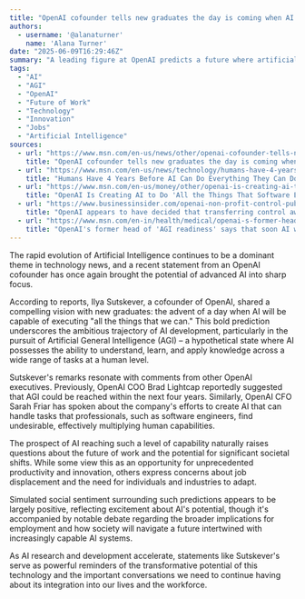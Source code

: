 ```yaml
---
title: "OpenAI cofounder tells new graduates the day is coming when AI 'will do all the things that we can'"
authors:
  - username: '@alanaturner'
    name: 'Alana Turner'
date: "2025-06-09T16:29:46Z"
summary: "A leading figure at OpenAI predicts a future where artificial intelligence can perform tasks currently exclusive to humans, sparking discussions about the rapid advancement of AI and its potential impact on the future of work and society."
tags:
  - "AI"
  - "AGI"
  - "OpenAI"
  - "Future of Work"
  - "Technology"
  - "Innovation"
  - "Jobs"
  - "Artificial Intelligence"
sources:
  - url: "https://www.msn.com/en-us/news/other/openai-cofounder-tells-new-graduates-the-day-is-coming-when-ai-will-do-all-the-things-that-we-can/ar-AA1Gntbb"
    title: "OpenAI cofounder tells new graduates the day is coming when AI 'will do all the things that we can'"
  - url: "https://www.msn.com/en-us/news/technology/humans-have-4-years-before-ai-can-do-everything-they-can-do-openai-coo-says/ar-AA1FJLwV"
    title: "Humans Have 4 Years Before AI Can Do Everything They Can Do, OpenAI COO Says"
  - url: "https://www.msn.com/en-us/money/other/openai-is-creating-ai-to-do-all-the-things-that-software-engineers-hate-to-do/ar-AA1CYVYI"
    title: "OpenAI Is Creating AI to Do 'All the Things That Software Engineers Hate to Do'"
  - url: "https://www.businessinsider.com/openai-non-profit-control-public-benefit-corporation-sam-altman-letter-2025-5"
    title: "OpenAI appears to have decided that transferring control away from its nonprofit isn't worth the hassle after all."
  - url: "https://www.msn.com/en-in/health/medical/openai-s-former-head-of-agi-readiness-says-that-soon-ai-will-be-able-to-do-anything-on-a-computer-that-a-human-can/ar-AA1toIZy"
    title: "OpenAI's former head of 'AGI readiness' says that soon AI will be able to do anything on a computer that a human can"
---
```


The rapid evolution of Artificial Intelligence continues to be a dominant theme in technology news, and a recent statement from an OpenAI cofounder has once again brought the potential of advanced AI into sharp focus.

According to reports, Ilya Sutskever, a cofounder of OpenAI, shared a compelling vision with new graduates: the advent of a day when AI will be capable of executing "all the things that we can." This bold prediction underscores the ambitious trajectory of AI development, particularly in the pursuit of Artificial General Intelligence (AGI) – a hypothetical state where AI possesses the ability to understand, learn, and apply knowledge across a wide range of tasks at a human level.

Sutskever's remarks resonate with comments from other OpenAI executives. Previously, OpenAI COO Brad Lightcap reportedly suggested that AGI could be reached within the next four years. Similarly, OpenAI CFO Sarah Friar has spoken about the company's efforts to create AI that can handle tasks that professionals, such as software engineers, find undesirable, effectively multiplying human capabilities.

The prospect of AI reaching such a level of capability naturally raises questions about the future of work and the potential for significant societal shifts. While some view this as an opportunity for unprecedented productivity and innovation, others express concerns about job displacement and the need for individuals and industries to adapt.

Simulated social sentiment surrounding such predictions appears to be largely positive, reflecting excitement about AI's potential, though it's accompanied by notable debate regarding the broader implications for employment and how society will navigate a future intertwined with increasingly capable AI systems.

As AI research and development accelerate, statements like Sutskever's serve as powerful reminders of the transformative potential of this technology and the important conversations we need to continue having about its integration into our lives and the workforce.
